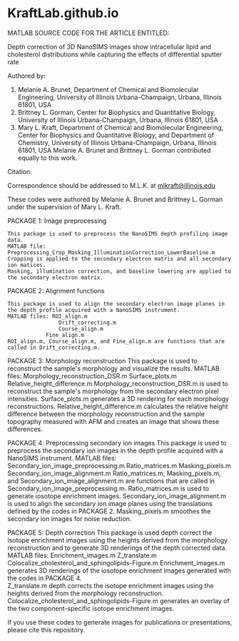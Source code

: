 # KraftLab.github.io
MATLAB SOURCE CODE FOR THE ARTICLE ENTITLED:

Depth correction of 3D NanoSIMS images show intracellular lipid and cholesterol distributions while capturing the effects of differential sputter rate

Authored by:
   1. Melanie A. Brunet, Department of Chemical and Biomolecular Engineering, University of Illinois Urbana-Champaign, Urbana, Illinois 61801, USA
   2. Brittney L. Gorman, Center for Biophysics and Quantitative Biology, University of Illinois Urbana-Champaign, Urbana, Illinois 61801, USA
   3. Mary L. Kraft, Department of Chemical and Biomolecular Engineering, Center for Biophysics and Quantitative Biology, and Department of Chemistry,             University of Illinois Urbana-Champaign, Urbana, Illinois 61801, USA
Melanie A. Brunet and Brittney L. Gorman contributed equally to this work.

Citation:

Correspondence should be addressed to M.L.K. at mlkraft@illinois.edu 

These codes were authored by Melanie A. Brunet and Brittney L. Gorman under the supervision of Mary L. Kraft.

PACKAGE 1: Image preprocessing

	This package is used to preprocess the NanoSIMS depth profiling image data.
	MATLAB file: Preprocessing_Crop_Masking_IlluminationCorrection_LowerBaseline.m 
	Cropping is applied to the secondary electron matrix and all secondary ion matices.
	Masking, illumination correction, and baseline lowering are applied to the secondary electron matrix. 

PACKAGE 2: Alignment functions

	This package is used to align the secondary electron image planes in the depth profile acquired with a NanoSIMS instrument.
	MATLAB files: ROI_align.m
		            Drift_correcting.m
		            Course_align.m
                Fine_align.m
	ROI_align.m, Course_align.m, and Fine_align.m are functions that are called in Drift_correcting.m.
	
PACKAGE 3: Morphology reconstruction
	This package is used to reconstruct the sample's morphology and visualize the results.
	MATLAB files: Morphology_reconstruction_DSR.m
		            Surface_plots.m
		            Relative_height_difference.m
	Morphology_reconstruction_DSR.m is used to reconstruct the sample's morphology from the secondary electron pixel intensities.
	Surface_plots.m generates a 3D rendering for each morphology reconstructions.
	Relative_height_difference.m calculates the relative height difference between the morphology reconstruction and the sample topography measured with AFM     and creates an image that shows these differences.
	
PACKAGE 4: Preprocessing secondary ion images
	This package is used to preprocess the secondary ion images in the depth profile acquired with a NanoSIMS instrument.
	MATLAB files: Secondary_ion_image_preprocessing.m
		            Ratio_matrices.m
		            Masking_pixels.m
		            Secondary_ion_image_alignment.m 
	Ratio_matrices.m, Masking_pixels.m, and Secondary_ion_image_alignment.m are functions that are called in Secondary_ion_image_preprocessing.m.
	Ratio_matrices.m is used to generate iosotope enrichment images.
	Secondary_ion_image_alignment.m is used to align the secondary ion image planes using the translations defined by the codes in PACKAGE 2. 
	Masking_pixels.m smoothes the secondary ion images for noise reduction. 

PACKAGE 5: Depth correction
	This package is used depth correct the isotope enrichment images using the heights derived from the morphology reconstruction and to generate 3D renderings   of the depth corrected data.
	MATLAB files: Enrichment_images.m
		            Z_translate.m
		            Colocalize_cholesterol_and_sphingolipids-Figure.m
	Enrichment_images.m generates 3D renderings of the iosotope enrichment images generated with the codes in PACKAGE 4.  
	Z_translate.m depth corrects the isotope enrichment images using the heights derived from the morphology reconstruction.
	Colocalize_cholesterol_and_sphingolipids-Figure.m generates an overlay of the two component-specific isotope enrichment images.

If you use these codes to generate images for publications or presentations, please cite this repository.
